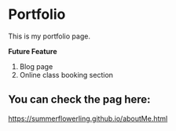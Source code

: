 # Portfolio

This is my portfolio page.

**Future Feature**

1. Blog page
2. Online class booking section

## You can check the pag here:

https://summerflowerling.github.io/aboutMe.html
